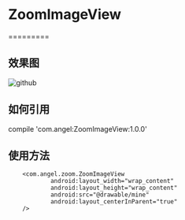 # ZoomImageView   
=========    
   
    

效果图   
--------  
![github](https://github.com/sw950729/ZoomImageView/blob/master/gif/GIF.gif)   


如何引用  
----------   
compile 'com.angel:ZoomImageView:1.0.0'   

使用方法   
--------

```   
	<com.angel.zoom.ZoomImageView
			android:layout_width="wrap_content"
			android:layout_height="wrap_content"
			android:src="@drawable/mine"
			android:layout_centerInParent="true"
	/>
```
